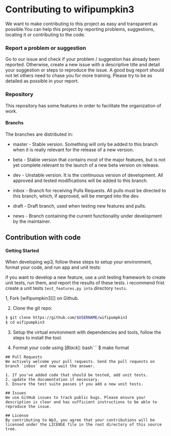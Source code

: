 # Contributing to wifipumpkin3
We want to make contributing to this project as easy and transparent as possible.You can help this project by reporting problems, suggestions, locating it or contributing to the code.

### Report a problem or suggestion
Go to our issue and check if your problem / suggestion has already been reported. Otherwise, create a new issue with a descriptive title and detail your suggestion or steps to reproduce the issue. A good bug report should not let others need to chase you for more training. Please try to be as detailed as possible in your report.

### Repository
This repository has some features in order to facilitate the organization of work.

#### Branchs
The branches are distributed in:

- master - Stable version. Something will only be added to this branch when it is really relevant for the release of a new version.

- beta - Stable version that contains most of the major features, but is not yet complete.relevant to the launch of a new beta version on release.

- dev - Unstable version. It is the continuous version of development. All approved and tested modifications will be added to this branch.

- inbox - Branch for receiving Pulls Requests. All pulls must be directed to this branch, which, if approved, will be merged into the dev.

- draft - Draft branch, used when testing new features and pulls.

- news - Branch containing the current functionality under development by the maintainer.

## Contribution with code
#### Getting Started
When developing wp3, follow these steps to setup your environment, format your code, and run app and unit tests:

if you want to develop a new feature, use a unit testing framework to create unit tests, run them, and report the results of these tests. i recommend frist create a unit tests `test_features.py into` directory `tests`.

1, Fork [wifipumpkin3][] on Github.

2. Clone the git repo:
```bash
$ git clone https://github.com/$USERNAME/wifipumpkin3
$ cd wifipumpkin3
```
3. Setup the virtual environment with dependencies and tools, follow the steps to install the tool.

4. Format your code using [*Black*]:
bash```
$ make format
```
## Pull Requests
We actively welcome your pull requests. Send the pull requests on branch `inbox` and now wait the answer.

1. If you've added code that should be tested, add unit tests.
2. update the documentation if necessary.
3. Ensure the test suite passes if you add a new unit tests.

## Issues
We use GitHub issues to track public bugs. Please ensure your description is clear and has sufficient instructions to be able to reproduce the issue.

## License
By contributing to Wp3, you agree that your contributions will be licensed under the LICENSE file in the root directory of this source tree.
